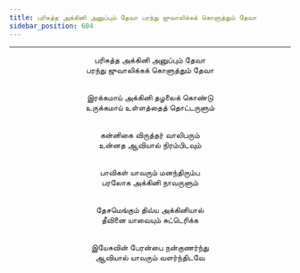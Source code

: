 ```yaml
---
title: பரிசுத்த அக்கினி அனுப்பும் தேவா பரந்து ஜுவாலிக்கக் கொளுத்தும் தேவா
sidebar_position: 604
---
```


---
<center>
பரிசுத்த அக்கினி அனுப்பும் தேவா<br/>
பரந்து ஜுவாலிக்கக் கொளுத்தும் தேவா<br/><br/>

இரக்கமாய் அக்கினி தழலைக் கொண்டு<br/>
உருக்கமாய் உள்ளத்தைத் தொட்டருளும்<br/><br/>

கன்னிகை விருத்தர் வாலிபரும்<br/>
உன்னத ஆவியால் நிரம்பிடவும்<br/><br/>

பாவிகள் யாவரும் மனந்திரும்ப<br/>
பரலோக அக்கினி நாவருளும்<br/><br/>

தேசமெங்கும் திவ்ய அக்கினியால்<br/>
தீவினை யாவையும் சுட்டெரிக்க<br/><br/>

இயேசுவின் பேரன்பை நன்குணர்ந்து<br/>
ஆவியால் யாவரும் வளர்ந்திடவே
</center>